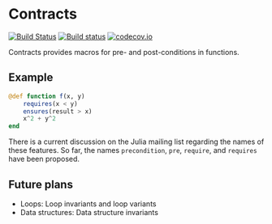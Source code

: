 # Contracts

[![Build Status](https://travis-ci.org/eschnett/Contracts.jl.svg?branch=master)](https://travis-ci.org/eschnett/Contracts.jl)
[![Build status](https://ci.appveyor.com/api/projects/status/79eet0ihw3t8lyqg/branch/master?svg=true)](https://ci.appveyor.com/project/eschnett/contracts-jl/branch/master)
[![codecov.io](https://codecov.io/github/eschnett/Contracts.jl/coverage.svg?branch=master)](https://codecov.io/github/eschnett/Contracts.jl?branch=master)

Contracts provides macros for pre- and post-conditions in functions.

## Example

```Julia
@def function f(x, y)
    requires(x < y)
    ensures(result > x)
    x^2 + y^2
end
```

There is a current discussion on the Julia mailing list regarding the
names of these features. So far, the names `precondition`, `pre`,
`require`, and `requires` have been proposed.

## Future plans

- Loops: Loop invariants and loop variants
- Data structures: Data structure invariants
